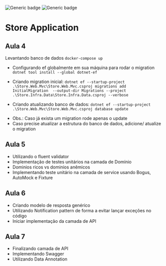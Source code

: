 ![Generic badge](https://img.shields.io/badge/Infnet-orange)
![Generic badge](https://img.shields.io/badge/.NET%207-purple)

# Store Application


## Aula 4

Levantando banco de dados ```docker-compose up```

* Configurando ef globalmente em sua máquina para rodar o migration
```dotnet tool install --global dotnet-ef```

* Criando migration inicial: ```dotnet ef --startup-project .\Store.Web.Mvc\Store.Web.Mvc.csproj migrations add InitialMigration  --output-dir Migrations --project .\Store.Infra.Data\Store.Infra.Data.csproj --verbose```

* Criando atualizando banco de dados: ```dotnet ef --startup-project .\Store.Web.Mvc\Store.Web.Mvc.csproj database update```

- Obs.: Caso já exista um migration rode apenas o update
- Caso precise atualizar a estrutura do banco de dados, adicione/ atualize o migration

## Aula 5

- Utilizando o fluent validator
- Implementação de testes unitários na camada de Domínio
- Dominios ricos vs dominios anêmicos
- Implementando teste unitário na camada de service usando Bogus, AutoMock e Fixture

## Aula 6

- Criando modelo de resposta genérico
- Utilizando Notification pattern de forma a evitar lançar exceções no código
- Iniciar implementação da camada de API

## Aula 7

- Finalizando camada de API
- Implementando Swagger
- Utilizando Data Annotation
